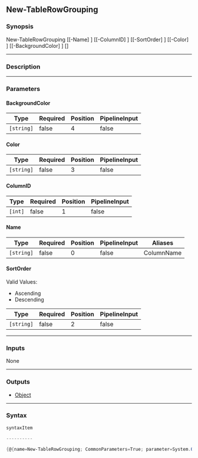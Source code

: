 New-TableRowGrouping
--------------------




### Synopsis

New-TableRowGrouping [[-Name] <string>] [[-ColumnID] <int>] [[-SortOrder] <string>] [[-Color] <string>] [[-BackgroundColor] <string>] [<CommonParameters>]




---


### Description


---


### Parameters
#### **BackgroundColor**




|Type      |Required|Position|PipelineInput|
|----------|--------|--------|-------------|
|`[string]`|false   |4       |false        |



#### **Color**




|Type      |Required|Position|PipelineInput|
|----------|--------|--------|-------------|
|`[string]`|false   |3       |false        |



#### **ColumnID**




|Type   |Required|Position|PipelineInput|
|-------|--------|--------|-------------|
|`[int]`|false   |1       |false        |



#### **Name**




|Type      |Required|Position|PipelineInput|Aliases   |
|----------|--------|--------|-------------|----------|
|`[string]`|false   |0       |false        |ColumnName|



#### **SortOrder**

Valid Values:

* Ascending
* Descending






|Type      |Required|Position|PipelineInput|
|----------|--------|--------|-------------|
|`[string]`|false   |2       |false        |





---


### Inputs
None




---


### Outputs
* [Object](https://learn.microsoft.com/en-us/dotnet/api/System.Object)






---


### Syntax
```PowerShell
syntaxItem
```
```PowerShell
----------
```
```PowerShell
{@{name=New-TableRowGrouping; CommonParameters=True; parameter=System.Object[]}}
```
